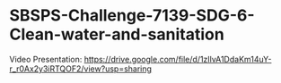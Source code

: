 # SBSPS-Challenge-7139-SDG-6-Clean-water-and-sanitation
Video Presentation:
https://drive.google.com/file/d/1zIlvA1DdaKm14uY-r_r0Ax2y3iRTQOF2/view?usp=sharing
